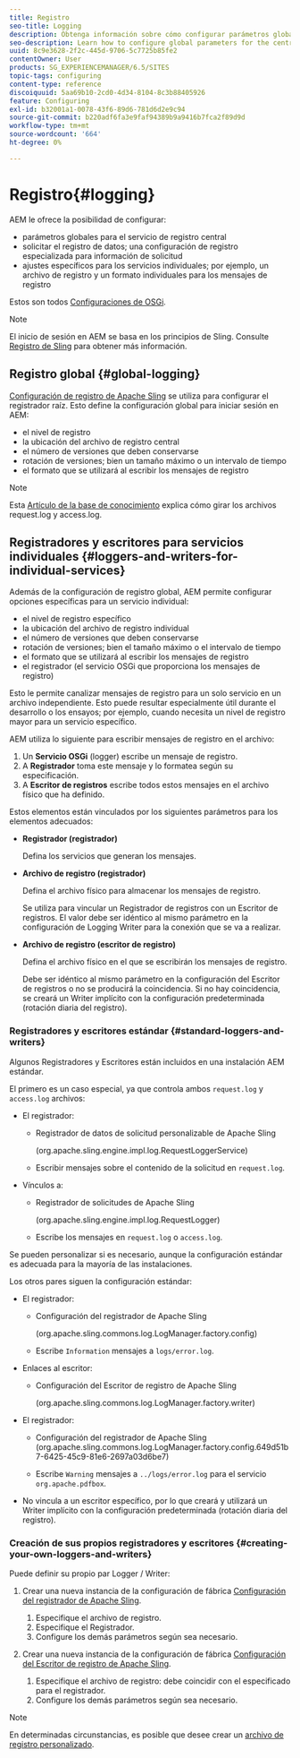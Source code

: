 ```yaml
---
title: Registro
seo-title: Logging
description: Obtenga información sobre cómo configurar parámetros globales para el servicio de registro central, ajustes específicos para los servicios individuales o cómo solicitar el registro de datos.
seo-description: Learn how to configure global parameters for the central logging service, specific settings for the individual services or how to request data logging.
uuid: 8c9e3628-2f2c-445d-9706-5c7725b85fe2
contentOwner: User
products: SG_EXPERIENCEMANAGER/6.5/SITES
topic-tags: configuring
content-type: reference
discoiquuid: 5aa69b10-2cd0-4d34-8104-8c3b88405926
feature: Configuring
exl-id: b32001a1-0078-43f6-89d6-781d6d2e9c94
source-git-commit: b220adf6fa3e9faf94389b9a9416b7fca2f89d9d
workflow-type: tm+mt
source-wordcount: '664'
ht-degree: 0%

---
```


# Registro{#logging}

AEM le ofrece la posibilidad de configurar:

* parámetros globales para el servicio de registro central
* solicitar el registro de datos; una configuración de registro especializada para información de solicitud
* ajustes específicos para los servicios individuales; por ejemplo, un archivo de registro y un formato individuales para los mensajes de registro

Estos son todos [Configuraciones de OSGi](/help/sites-deploying/configuring-osgi.md).

>[!NOTE]
>
>El inicio de sesión en AEM se basa en los principios de Sling. Consulte [Registro de Sling](https://sling.apache.org/site/logging.html) para obtener más información.

## Registro global {#global-logging}

[Configuración de registro de Apache Sling](/help/sites-deploying/osgi-configuration-settings.md) se utiliza para configurar el registrador raíz. Esto define la configuración global para iniciar sesión en AEM:

* el nivel de registro
* la ubicación del archivo de registro central
* el número de versiones que deben conservarse
* rotación de versiones; bien un tamaño máximo o un intervalo de tiempo
* el formato que se utilizará al escribir los mensajes de registro

>[!NOTE]
>
>Esta [Artículo de la base de conocimiento](https://helpx.adobe.com/experience-manager/kb/HowToRotateRequestAndAccessLog.html) explica cómo girar los archivos request.log y access.log.

## Registradores y escritores para servicios individuales {#loggers-and-writers-for-individual-services}

Además de la configuración de registro global, AEM permite configurar opciones específicas para un servicio individual:

* el nivel de registro específico
* la ubicación del archivo de registro individual
* el número de versiones que deben conservarse
* rotación de versiones; bien el tamaño máximo o el intervalo de tiempo
* el formato que se utilizará al escribir los mensajes de registro
* el registrador (el servicio OSGi que proporciona los mensajes de registro)

Esto le permite canalizar mensajes de registro para un solo servicio en un archivo independiente. Esto puede resultar especialmente útil durante el desarrollo o los ensayos; por ejemplo, cuando necesita un nivel de registro mayor para un servicio específico.

AEM utiliza lo siguiente para escribir mensajes de registro en el archivo:

1. Un **Servicio OSGi** (logger) escribe un mensaje de registro.
1. A **Registrador** toma este mensaje y lo formatea según su especificación.
1. A **Escritor de registros** escribe todos estos mensajes en el archivo físico que ha definido.

Estos elementos están vinculados por los siguientes parámetros para los elementos adecuados:

* **Registrador (registrador)**

   Defina los servicios que generan los mensajes.

* **Archivo de registro (registrador)**

   Defina el archivo físico para almacenar los mensajes de registro.

   Se utiliza para vincular un Registrador de registros con un Escritor de registros. El valor debe ser idéntico al mismo parámetro en la configuración de Logging Writer para la conexión que se va a realizar.

* **Archivo de registro (escritor de registro)**

   Defina el archivo físico en el que se escribirán los mensajes de registro.

   Debe ser idéntico al mismo parámetro en la configuración del Escritor de registros o no se producirá la coincidencia. Si no hay coincidencia, se creará un Writer implícito con la configuración predeterminada (rotación diaria del registro).

### Registradores y escritores estándar {#standard-loggers-and-writers}

Algunos Registradores y Escritores están incluidos en una instalación AEM estándar.

El primero es un caso especial, ya que controla ambos `request.log` y `access.log` archivos:

* El registrador:

   * Registrador de datos de solicitud personalizable de Apache Sling

      (org.apache.sling.engine.impl.log.RequestLoggerService)

   * Escribir mensajes sobre el contenido de la solicitud en `request.log`.

* Vínculos a:

   * Registrador de solicitudes de Apache Sling

      (org.apache.sling.engine.impl.log.RequestLogger)

   * Escribe los mensajes en `request.log` o `access.log`.

Se pueden personalizar si es necesario, aunque la configuración estándar es adecuada para la mayoría de las instalaciones.

Los otros pares siguen la configuración estándar:

* El registrador:

   * Configuración del registrador de Apache Sling

      (org.apache.sling.commons.log.LogManager.factory.config)

   * Escribe `Information` mensajes a `logs/error.log`.

* Enlaces al escritor:

   * Configuración del Escritor de registro de Apache Sling

      (org.apache.sling.commons.log.LogManager.factory.writer)

* El registrador:

   * Configuración del registrador de Apache Sling (org.apache.sling.commons.log.LogManager.factory.config.649d51b7-6425-45c9-81e6-2697a03d6be7)

   * Escribe `Warning` mensajes a `../logs/error.log` para el servicio `org.apache.pdfbox`.

* No vincula a un escritor específico, por lo que creará y utilizará un Writer implícito con la configuración predeterminada (rotación diaria del registro).

### Creación de sus propios registradores y escritores {#creating-your-own-loggers-and-writers}

Puede definir su propio par Logger / Writer:

1. Crear una nueva instancia de la configuración de fábrica [Configuración del registrador de Apache Sling](/help/sites-deploying/osgi-configuration-settings.md).

   1. Especifique el archivo de registro.
   1. Especifique el Registrador.
   1. Configure los demás parámetros según sea necesario.

1. Crear una nueva instancia de la configuración de fábrica [Configuración del Escritor de registro de Apache Sling](/help/sites-deploying/osgi-configuration-settings.md).

   1. Especifique el archivo de registro: debe coincidir con el especificado para el registrador.
   1. Configure los demás parámetros según sea necesario.

>[!NOTE]
>
>En determinadas circunstancias, es posible que desee crear un [archivo de registro personalizado](/help/sites-deploying/monitoring-and-maintaining.md#create-a-custom-log-file).
